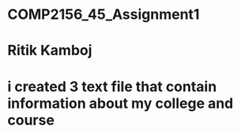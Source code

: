 # COMP2156_45_Assignment1
# Ritik Kamboj
# i created 3 text file that contain information about my college and course